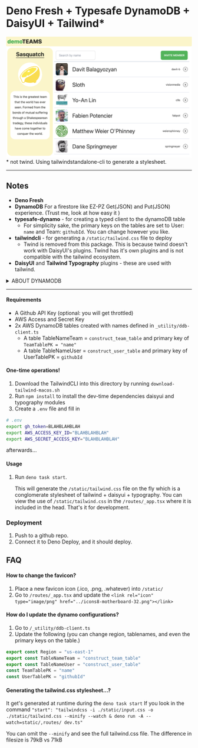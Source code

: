 # Deno Fresh + Typesafe DynamoDB + DaisyUI + Tailwind\*

![screenshot](_docs/demo2.png) \* not twind. Using tailwindstandalone-cli to
generate a stylesheet.

---

## Notes

- **Deno Fresh**
- **DynamoDB** For a firestore like EZ-PZ Get(JSON) and Put(JSON) experience.
  (Trust me, look at how easy it )
- **typesafe-dynamo** - for creating a typed client to the dynamoDB table
  - For simplicity sake, the primary keys on the tables are set to User: `name`
    and Team: `githubId`. You can change however you like.
- **tailwindcli** - for generating a `/static/tailwind.css` file to deploy
  - Twind is removed from this package. This is because twind doesn't work with
    DaisyUI's plugins. Twind has it's own plugins and is not compatible with the
    tailwind ecosystem.
- **DaisyUI** and **Tailwind Typography** plugins - these are used with
  tailwind.

<details>
  <summary>ABOUT DYNAMODB</summary>

#### ...It's easy at pie.

DynamoDB sucks in a lot of regards. But with typescript and lil' magic, you can
make it as easy a Firestore! Here's the flow

1. Define your typescript types for you data model
2. Copy and plug those types into `utility.ddb-client.ts`
   1. Note what your Primary key is for the items. It can be `id` or for the
      (like me) use the `githubId`.
3. Call Get and Put. (You can implement Update... thou it's trickier)

That's it! Look how easy it is. ![dynamo](_docs/ddb.png)

Your typescript types define the model, and there is no need to define a Dynamo
schema or anything. It kinda just works. Takes ~10 min to set up.

</details>

---

#### Requirements

- A Github API Key (optional: you will get throttled)
- AWS Access and Secret Key
- 2x AWS DynamoDB tables created with names defined in `_utility/ddb-client.ts`
  - A table TableNameTeam = `construct_team_table` and primary key of
    `TeamTablePK = "name"`
  - A table TableNameUser = `construct_user_table` and primary key of
    UserTablePK = `githubId`

#### One-time operations!

1. Download the TailwindCLI into this directory by running
   `download-tailwind-macos.sh`
2. Run `npm install` to install the dev-time dependencies daisyui and typography
   modules
3. Create a `.env` file and fill in

```bash
# .env
export gh_token=BLAHBLAHBLAH
export AWS_ACCESS_KEY_ID="BLAHBLAHBLAH"
export AWS_SECRET_ACCESS_KEY="BLAHBLAHBLAH"
```

afterwards...

#### Usage

1. Run `deno task start`.

   This will generate the `/static/tailwind.css` file on the fly which is a
   conglomerate stylesheet of tailwind + daisyui + typography. You can view the
   use of `/static/tailwind.css` in the `/routes/_app.tsx` where it is included
   in the head. That's it for development.

### Deployment

1. Push to a github repo.
2. Connect it to Deno Deploy, and it should deploy.

## FAQ

#### How to change the favicon?

1. Place a new favicon icon (.ico, .png, .whatever) into `/static/`
2. Go to `/routes/_app.tsx` and update the
   `<link rel="icon" type="image/png" href="../icons8-motherboard-32.png"></link>`

#### How do I update the dynamo configurations?

1. Go to `/_utility/ddb-client.ts`
2. Update the following (you can change region, tablenames, and even the primary
   keys on the table.)

```ts
export const Region = "us-east-1"
export const TableNameTeam = "construct_team_table"
export const TableNameUser = "construct_user_table"
const TeamTablePK = "name"
const UserTablePK = "githubId"
```

#### Generating the tailwind.css stylesheet...?

It get's generated at runtime during the `deno task start` If you look in the
command
`"start": "tailwindcss -i ./static/input.css -o ./static/tailwind.css --minify --watch & deno run -A --watch=static/,routes/ dev.ts"`

You can omit the `--minify` and see the full tailwind.css file. The difference
in filesize is 79kB vs 71kB
